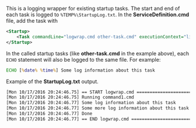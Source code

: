 This is a logging wrapper for existing startup tasks. The start and end of each task is logged to `%TEMP%\StartupLog.txt`. In the **ServiceDefinition.cmd** file, add the task with

```xml
<Startup>
    <Task commandLine="logwrap.cmd other-task.cmd" executionContext="limited" taskType="simple" />
</Startup>
```

In the called startup tasks (like **other-task.cmd** in the example above), each `ECHO` statement will also be logged to the same file. For example:

```cmd
ECHO [%date% %time%] Some log information about this task
```

Example of the **StartupLog.txt** output.

```txt
[Mon 10/17/2016 20:24:46.75] == START logwrap.cmd ============================================== 
[Mon 10/17/2016 20:24:46.75] Running command1.cmd 
[Mon 10/17/2016 20:24:46.77] Some log information about this task
[Mon 10/17/2016 20:24:46.77] Some more log information about this task
[Mon 10/17/2016 20:24:46.77] Done 
[Mon 10/17/2016 20:24:46.77] == END logwrap.cmd ================================================
```